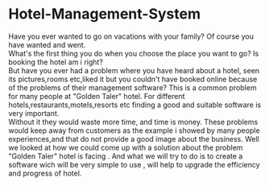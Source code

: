 # Hotel-Management-System
Have you ever wanted to go on vacations with your family? Of course you have wanted and went.   
What's the first thing you do when you choose the place you want to go? Is booking the hotel am i right?  
But have you ever had a problem where you have heard about a hotel, seen its pictures,rooms etc,liked it but you couldn't have booked online because of the problems of their management software? This is a common problem for many people at "Golden Taler" hotel. For different hotels,restaurants,motels,resorts etc finding a good and suitable software is very important.  
Without it they would waste more time, and time is money.
These problems would keep away from customers as the example i showed by many people experiences,and that do not provide a good image about the business. 
Well we looked at how we could come up with a solution about the problem "Golden Taler" hotel is facing . 
And what we will try to do is to create a software wich will be very simple to use , will help to upgrade the efficiency and progress of hotel.

